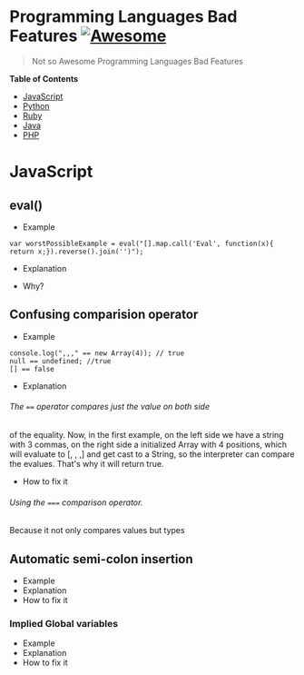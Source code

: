 # Programming Languages Bad Features [![Awesome](https://cdn.rawgit.com/sindresorhus/awesome/d7305f38d29fed78fa85652e3a63e154dd8e8829/media/badge.svg)](https://github.com/sindresorhus/awesome)

> Not so Awesome Programming Languages Bad Features

**Table of Contents**

- [JavaScript](#javascript)
- [Python](#python)
- [Ruby](#ruby)
- [Java](#java)
- [PHP](#php)

# JavaScript

## eval()

* Example

```
var worstPossibleExample = eval("[].map.call('Eval', function(x){ return x;}).reverse().join('')");
```
* Explanation

* Why?

## Confusing comparision operator

* Example

```
console.log(",,," == new Array(4)); // true
null == undefined; //true
[] == false
```

* Explanation
###### The `==` operator compares just the value on both side
of the equality. Now, in the first example, on the left side
we have a string with 3 commas, on the right side a initialized
Array with 4 positions, which will evaluate to [, , ,] and get cast
to a String, so the interpreter can compare the evalues. That's why
it will return true.

* How to fix it
###### Using the `===` comparison operator.
Because it not only compares values but types

## Automatic semi-colon insertion

* Example
* Explanation
* How to fix it

### Implied Global variables

* Example
* Explanation
* How to fix it

